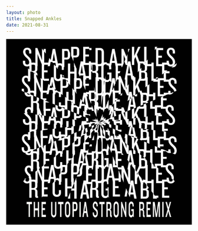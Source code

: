 ```yaml
---
layout: photo
title: Snapped Ankles
date: 2021-08-31
---
```

![](Pasted%20image%2020210906102421.png)